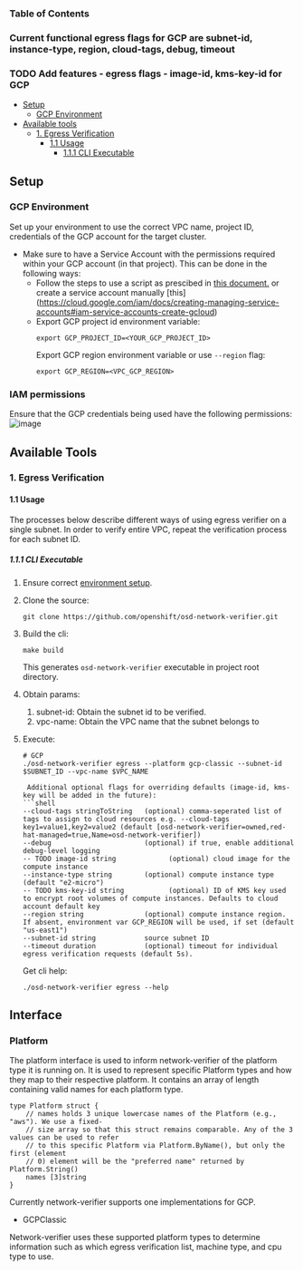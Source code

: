 ### Table of Contents ###

### Current functional egress flags for GCP are subnet-id, instance-type, region, cloud-tags, debug, timeout ###
### TODO Add features - egress flags - image-id, kms-key-id for GCP ###

- [Setup](#setup)
  - [GCP Environment](#gcp-environment)
- [Available tools](#available-tools)
  - [1. Egress Verification](#1-egress-verification)
    - [1.1 Usage](#11-usage)
      - [1.1.1 CLI Executable](#111-cli-executable)

## Setup ##
### GCP Environment ###
Set up your environment to use the correct VPC name, project ID, credentials of the GCP account for the target cluster.
- Make sure to have a Service Account with the permissions required within your GCP account (in that project). This can be done in the following ways:
  -  Follow the steps to use a script as prescibed in [this document.](https://github.com/openshift/ops-sop/blob/master/v4/howto/gcp/create-ccs-project.md) or create a service account manually [this] (https://cloud.google.com/iam/docs/creating-managing-service-accounts#iam-service-accounts-create-gcloud)
  - Export GCP project id environment variable:
     ```shell
     export GCP_PROJECT_ID=<YOUR_GCP_PROJECT_ID>
     ```
    Export GCP region environment variable or use `--region` flag:
      ```shell
      export GCP_REGION=<VPC_GCP_REGION>
      ````
  
### IAM permissions ###
Ensure that the GCP credentials being used have the following permissions:
![image](https://user-images.githubusercontent.com/77566186/179435749-0fc92102-21e5-43e8-a401-32cabeb19f56.png)
 
## Available Tools ##

### 1. Egress Verification ###
#### 1.1 Usage ####
The processes below describe different ways of using egress verifier on a single subnet. 
In order to verify entire VPC, 
repeat the verification process for each subnet ID.

##### 1.1.1 CLI Executable #####
   1. Ensure correct [environment setup](#setup).

   2. Clone the source:
      ```shell
      git clone https://github.com/openshift/osd-network-verifier.git
      ``` 
   3. Build the cli:
      ```shell
      make build
      ```
      This generates `osd-network-verifier` executable in project root directory. 

   4. Obtain params:
      1. subnet-id: Obtain the subnet id to be verified. 
      2. vpc-name: Obtain the VPC name that the subnet belongs to

   5. Execute:

       ```shell        
      # GCP
      ./osd-network-verifier egress --platform gcp-classic --subnet-id $SUBNET_ID --vpc-name $VPC_NAME
      
        Additional optional flags for overriding defaults (image-id, kms-key will be added in the future):
      ```shell
      --cloud-tags stringToString   (optional) comma-seperated list of tags to assign to cloud resources e.g. --cloud-tags key1=value1,key2=value2 (default [osd-network-verifier=owned,red-hat-managed=true,Name=osd-network-verifier])
      --debug                       (optional) if true, enable additional debug-level logging
      -- TODO image-id string             (optional) cloud image for the compute instance
      --instance-type string        (optional) compute instance type (default "e2-micro")
      -- TODO kms-key-id string           (optional) ID of KMS key used to encrypt root volumes of compute instances. Defaults to cloud account default key
      --region string               (optional) compute instance region. If absent, environment var GCP_REGION will be used, if set (default "us-east1")
      --subnet-id string            source subnet ID
      --timeout duration            (optional) timeout for individual egress verification requests (default 5s). 
         ```
   
       Get cli help:
    
        ```shell
        ./osd-network-verifier egress --help
        ```

## Interface ##

### Platform ###
The platform interface is used to inform network-verifier of the platform type it is running on. It is used to represent specific Platform types and how they map to their respective platform. It contains an array of length containing valid names for each platform type.
```
type Platform struct {
	// names holds 3 unique lowercase names of the Platform (e.g., "aws"). We use a fixed-
	// size array so that this struct remains comparable. Any of the 3 values can be used to refer
	// to this specific Platform via Platform.ByName(), but only the first (element
	// 0) element will be the "preferred name" returned by Platform.String()
	names [3]string
}
```

Currently network-verifier supports one implementations for GCP.
- GCPClassic

Network-verifier uses these supported platform types to determine information such as which egress verification list, machine type, and cpu type to use.